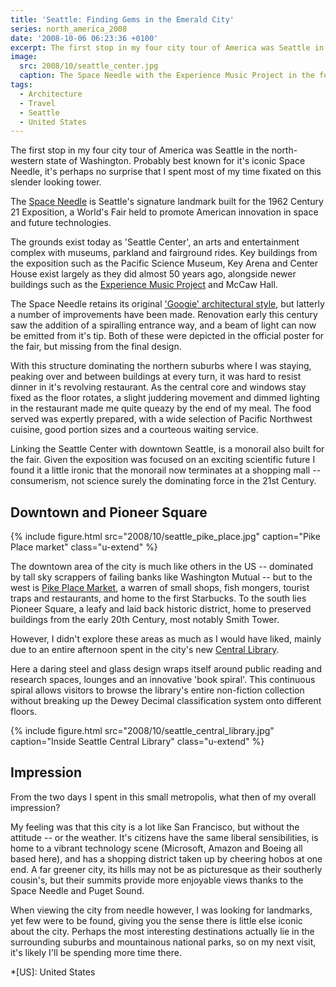 ```yaml
---
title: 'Seattle: Finding Gems in the Emerald City'
series: north_america_2008
date: '2008-10-06 06:23:36 +0100'
excerpt: The first stop in my four city tour of America was Seattle in the north-western state of Washington. Probably best known for it's iconic Space Needle, it's perhaps no surprise that I spent most of my time fixated on this slender looking tower.
image:
  src: 2008/10/seattle_center.jpg
  caption: The Space Needle with the Experience Music Project in the foreground
tags:
  - Architecture
  - Travel
  - Seattle
  - United States
---
```

The first stop in my four city tour of America was Seattle in the north-western state of Washington. Probably best known for it's iconic Space Needle, it's perhaps no surprise that I spent most of my time fixated on this slender looking tower.

The [Space Needle][1] is Seattle's signature landmark built for the 1962 Century 21 Exposition, a World's Fair held to promote American innovation in space and future technologies.

The grounds exist today as 'Seattle Center', an arts and entertainment complex with museums, parkland and fairground rides. Key buildings from the exposition such as the Pacific Science Museum, Key Arena and Center House exist largely as they did almost 50 years ago, alongside newer buildings such as the [Experience Music Project][2] and McCaw Hall.

The Space Needle retains its original ['Googie' architectural style][3], but latterly a number of improvements have been made. Renovation early this century saw the addition of a spiralling entrance way, and a beam of light can now be emitted from it's tip. Both of these were depicted in the official poster for the fair, but missing from the final design.

With this structure dominating the northern suburbs where I was staying, peaking over and between buildings at every turn, it was hard to resist dinner in it's revolving restaurant. As the central core and windows stay fixed as the floor rotates, a slight juddering movement and dimmed lighting in the restaurant made me quite queazy by the end of my meal. The food served was expertly prepared, with a wide selection of Pacific Northwest cuisine, good portion sizes and a courteous waiting service.

Linking the Seattle Center with downtown Seattle, is a monorail also built for the fair. Given the exposition was focused on an exciting scientific future I found it a little ironic that the monorail now terminates at a shopping mall -- consumerism, not science surely the dominating force in the 21st Century.

## Downtown and Pioneer Square
{% include figure.html
  src="2008/10/seattle_pike_place.jpg"
  caption="Pike Place market"
  class="u-extend"
%}

The downtown area of the city is much like others in the US -- dominated by tall sky scrappers of failing banks like Washington Mutual -- but to the west is [Pike Place Market][4], a warren of small shops, fish mongers, tourist traps and restaurants, and home to the first Starbucks. To the south lies Pioneer Square, a leafy and laid back historic district, home to preserved buildings from the early 20th Century, most notably Smith Tower.

However, I didn't explore these areas as much as I would have liked, mainly due to an entire afternoon spent in the city's new [Central Library][5].

Here a daring steel and glass design wraps itself around public reading and research spaces, lounges and an innovative 'book spiral'. This continuous spiral allows visitors to browse the library's entire non-fiction collection without breaking up the Dewey Decimal classification system onto different floors.

{% include figure.html
  src="2008/10/seattle_central_library.jpg"
  caption="Inside Seattle Central Library"
  class="u-extend"
%}

## Impression
From the two days I spent in this small metropolis, what then of my overall impression?

My feeling was that this city is a lot like San Francisco, but without the attitude -- or the weather. It's citizens have the same liberal sensibilities, is home to a vibrant technology scene (Microsoft, Amazon and Boeing all based here), and has a shopping district taken up by cheering hobos at one end. A far greener city, its hills may not be as picturesque as their southerly cousin's, but their summits provide more enjoyable views thanks to the Space Needle and Puget Sound.

When viewing the city from needle however, I was looking for landmarks, yet few were to be found, giving you the sense there is little else iconic about the city. Perhaps the most interesting destinations actually lie in the surrounding suburbs and mountainous national parks, so on my next visit, it's likely I'll be spending more time there.

[1]: http://en.wikipedia.org/wiki/Space_Needle
[2]: http://en.wikipedia.org/wiki/Experience_Music_Project
[3]: http://en.wikipedia.org/wiki/Googie_architecture
[4]: http://en.wikipedia.org/wiki/Pike_Place_Market
[5]: http://en.wikipedia.org/wiki/Seattle_Central_Library

*[US]: United States
